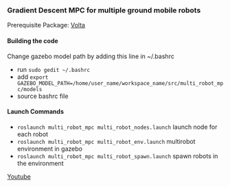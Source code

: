 ### Gradient Descent MPC for multiple ground mobile robots 
Prerequisite Package: [Volta](https://github.com/botsync/volta)

#### Building the code    
Change gazebo model path by adding this line in ~/.bashrc  
* run ```sudo gedit ~/.bashrc```  
* add ```export GAZEBO_MODEL_PATH=/home/user_name/workspace_name/src/multi_robot_mpc/models```
* source bashrc file  

#### Launch Commands  
* ```roslaunch multi_robot_mpc multi_robot_nodes.launch``` launch node for each robot
* ```roslaunch multi_robot_mpc multi_robot_env.launch``` multirobot environment in gazebo  
* ```roslaunch multi_robot_mpc multi_robot_spawn.launch``` spawn robots in the environment 
  
[Youtube](https://www.youtube.com/watch?v=ncNinuzSq00&t=80s)
